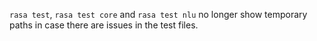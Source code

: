 `rasa test`, `rasa test core` and `rasa test nlu` no longer show temporary paths
in case there are issues in the test files.
